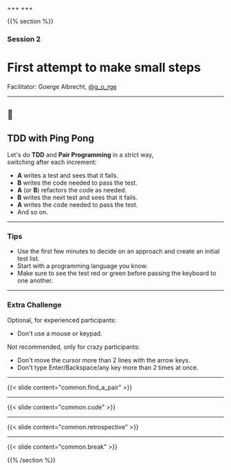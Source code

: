 +++
+++

{{% section %}}

### Session 2

# First attempt to make small steps

Facilitator: Goerge Albrecht, [@g_o_rge](https://twitter.com/g_o_rge)

---

## 🏓
## TDD with Ping Pong

Let's do **TDD** and **Pair Programming** in a strict way,<br>
switching after each increment:

* **A** writes a test and sees that it fails.
* **B** writes the code needed to pass the test.
* **A** (or **B**) refactors the code as needed.
* **B** writes the next test and sees that it fails.
* **A** writes the code needed to pass the test.
* And so on.

---

### Tips

* Use the first few minutes to decide on an approach and create an
  initial test list.
* Start with a programming language you know.
* Make sure to see the test red or green before passing the keyboard to one another.

---

### Extra Challenge

Optional, for experienced participants:

* Don't use a mouse or keypad.

Not recommended, only for crazy participants:

* Don't move the cursor more than 2 lines with the arrow keys.
* Don't type Enter/Backspace/any key more than 2 times at once.

---

{{< slide content="common.find_a_pair" >}}

---

{{< slide content="common.code" >}}

---

{{< slide content="common.retrospective" >}}

---

{{< slide content="common.break" >}}

{{% /section %}}